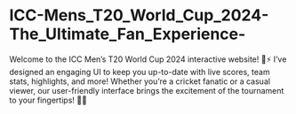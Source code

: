 # ICC-Mens_T20_World_Cup_2024-The_Ultimate_Fan_Experience-
Welcome to the ICC Men’s T20 World Cup 2024 interactive website! 🎉⚡️ I’ve designed an engaging UI to keep you up-to-date with live scores, team stats, highlights, and more! Whether you’re a cricket fanatic or a casual viewer, our user-friendly interface brings the excitement of the tournament to your fingertips! 🏏🔥
